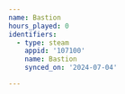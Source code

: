 ```yaml
---
name: Bastion
hours_played: 0
identifiers:
  - type: steam
    appid: '107100'
    name: Bastion
    synced_on: '2024-07-04'

---
```

